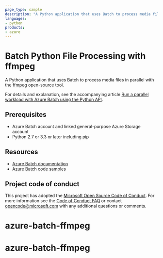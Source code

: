 ```yaml
---
page_type: sample
description: "A Python application that uses Batch to process media files in parallel with the ffmpeg open-source tool."
languages:
- python
products:
- azure
---
```


# Batch Python File Processing with ffmpeg

A Python application that uses Batch to process media files in parallel with the [ffmpeg](http://ffmpeg.org/) open-source tool. 

For details and explanation, see the accompanying article [Run a parallel workload with Azure Batch using the Python API](https://docs.microsoft.com/azure/batch/tutorial-parallel-python).

## Prerequisites

- Azure Batch account and linked general-purpose Azure Storage account
- Python 2.7 or 3.3 or later including pip

## Resources

- [Azure Batch documentation](https://docs.microsoft.com/azure/batch/)
- [Azure Batch code samples](https://github.com/Azure/azure-batch-samples)

## Project code of conduct

This project has adopted the [Microsoft Open Source Code of Conduct](https://opensource.microsoft.com/codeofconduct/). For more information see the [Code of Conduct FAQ](https://opensource.microsoft.com/codeofconduct/faq/) or contact [opencode@microsoft.com](mailto:opencode@microsoft.com) with any additional questions or comments.
# azure-batch-ffmpeg
# azure-batch-ffmpeg

